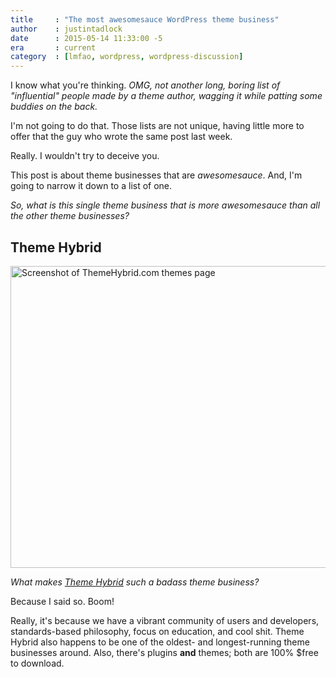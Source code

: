 ```yaml
---
title     : "The most awesomesauce WordPress theme business"
author    : justintadlock
date      : 2015-05-14 11:33:00 -5
era       : current
category  : [lmfao, wordpress, wordpress-discussion]
---
```


I know what you're thinking.  *OMG, not another long, boring list of "influential" people made by a theme author, wagging it while patting some buddies on the back.*

I'm not going to do that. Those lists are not unique, having little more to offer that the guy who wrote the same post last week.

Really.  I wouldn't try to deceive you.

This post is about theme businesses that are *awesomesauce*.  And, I'm going to narrow it down to a list of one.

*So, what is this single theme business that is more awesomesauce than all the other theme businesses?*

## Theme Hybrid

<img src="http://justintadlock.com/blog/wp-content/uploads/2015/05/th-themes-page-960x515.png" alt="Screenshot of ThemeHybrid.com themes page" width="900" height="483" class="aligncenter size-large wp-image-7160" />

*What makes [Theme Hybrid](http://themehybrid.com) such a badass theme business?*

Because I said so.  Boom!

Really, it's because we have a vibrant community of users and developers, standards-based philosophy, focus on education, and cool shit. Theme Hybrid also happens to be one of the oldest- and longest-running theme businesses around. Also, there's plugins **and** themes; both are 100% $free to download.

